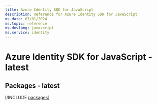 ```yaml
---
title: Azure Identity SDK for JavaScript
description: Reference for Azure Identity SDK for JavaScript
ms.date: 03/01/2024
ms.topic: reference
ms.devlang: javascript
ms.service: identity
---
```

# Azure Identity SDK for JavaScript - latest
## Packages - latest
[!INCLUDE [packages](identity-index.md)]